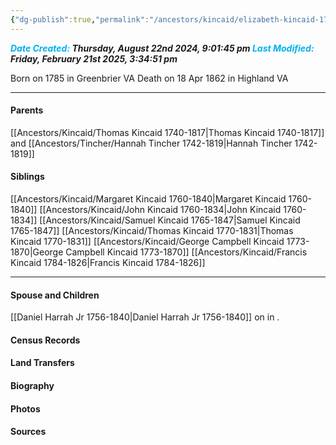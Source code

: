 ```yaml
---
{"dg-publish":true,"permalink":"/ancestors/kincaid/elizabeth-kincaid-1785-1862/","tags":["Elizabeth-Kincaid"]}
---
```


***<font color="#00b0f0">Date Created:</font> Thursday, August 22nd 2024, 9:01:45 pm*
*<font color="#00b0f0">Last Modified:</font> Friday, February 21st 2025, 3:34:51 pm***

Born on  1785 in Greenbrier VA
Death on 18 Apr 1862 in Highland VA

---
#### Parents

[[Ancestors/Kincaid/Thomas Kincaid 1740-1817\|Thomas Kincaid 1740-1817]] and [[Ancestors/Tincher/Hannah Tincher 1742-1819\|Hannah Tincher 1742-1819]]
#### Siblings
[[Ancestors/Kincaid/Margaret Kincaid 1760-1840\|Margaret Kincaid 1760-1840]]
[[Ancestors/Kincaid/John Kincaid 1760-1834\|John Kincaid 1760-1834]]
[[Ancestors/Kincaid/Samuel Kincaid 1765-1847\|Samuel Kincaid 1765-1847]]
[[Ancestors/Kincaid/Thomas Kincaid 1770-1831\|Thomas Kincaid 1770-1831]]
[[Ancestors/Kincaid/George Campbell Kincaid 1773-1870\|George Campbell Kincaid 1773-1870]]
[[Ancestors/Kincaid/Francis Kincaid 1784-1826\|Francis Kincaid 1784-1826]]

---
#### Spouse and Children
[[Daniel Harrah Jr 1756-1840\|Daniel Harrah Jr 1756-1840]] on <!-- link to date --> in <!-- link to place -->.
<!-- Link to child -->

#### Census Records

#### Land Transfers

#### Biography

#### Photos

#### Sources

